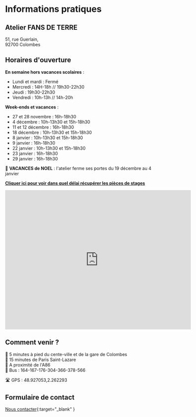 # Informations pratiques

## Atelier FANS DE TERRE  
51, rue Guerlain,  
92700 Colombes
  
## Horaires d'ouverture     
     
**En semaine hors vacances scolaires** :   
- Lundi et mardi : Fermé
- Mercredi : 14H-18h // 19h30-22h30
- Jeudi : 19h30-22h30
- Vendredi : 10h-13h // 14h-20h  
  
**Week-ends et vacances** :  
- 27 et 28 novembre : 16h-18h30 
- 4 décembre : 10h-13h30 et 15h-18h30  
- 11 et 12 décembre : 16h-18h30  
- 18 décembre : 10h-13h30 et 15h-18h30    
- 8 janvier : 10h-13h30 et 15h-18h30  
- 9 janvier : 16h-18h30  
- 22 janvier : 10h-13h30 et 15h-18h30  
- 23 janvier : 16h-18h30  
- 29 janvier : 16h-18h30  

🌟 **VACANCES de NOEL** : l'atelier ferme ses portes du 19 décembre au 4 janvier  

  
**[Cliquer ici pour voir dans quel délai récupérer les pièces de stages](recuperation_pieces)**  
  
  

<iframe src="https://www.google.com/maps/embed?pb=!1m18!1m12!1m3!1d2621.3848954030345!2d2.260071015676809!3d48.92711037929425!2m3!1f0!2f0!3f0!3m2!1i1024!2i768!4f13.1!3m3!1m2!1s0x47e665e842c643b1%3A0x925e853e4532c!2sAtelier%20Fans%20de%20Terre!5e0!3m2!1sfr!2sfr!4v1614334056042!5m2!1sfr!2sfr" width="600" height="450" style="border:0;" allowfullscreen="" loading="lazy"></iframe>
 
## Comment venir ?

:footprints: 5 minutes à pied du cente-ville et de la gare de Colombes  
:train2: 15 minutes de Paris Saint-Lazare  
:car: A proximité de l'A86  
:bus: Bus : 164-167-176-304-366-378-566

 :motorway: GPS : 48.927053,2.262293

## Formulaire de contact
[Nous contacter](https://docs.google.com/forms/d/e/1FAIpQLScDnAGxa7UlusJ0sVcahW_FnYDXCc4BQsAE5W8vGXzb9_z4pg/viewform?entry.1318731939&entry.625861564&entry.1682638982&entry.1661862399&entry.635975601){:target="_blank" }
